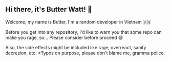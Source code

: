 ## Hi there, it's Butter Watt! 👋

Welcome, my name is Butter, I'm a random developer in Vietnam 🇻🇳

Before you get into any repository, I'd like to warn you that some repo can make you rage, so... Please consider before proceed 😄

Also, the side effects might be included like rage, overreact, sanity decresion, etc.
 *Typos on purpose, please don't blame me, gramma police.
